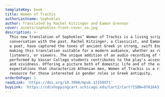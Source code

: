 ```yaml
---
templateKey: book
title: Women of Trachis
authorLastname: Sophokles
author: Translated by Rachel Kitzinger and Eamon Grennan
cover: assets/sophokles-front-cover_oa.jpg
description: >-
  This new translation of Sophokles’ Women of Trachis is a living script in
  conversation with the past. Rachel Kitzinger, a Classicist, and Eamon Grennan,
  a poet, have captured the tones of ancient Greek in strong, swift English,
  making this translation suitable for a modern audience, whether as readers,
  listeners, or viewers. The unique addition of an audio recording of the text
  performed by Vassar College students contributes to the play's accessibility
  and vividness. Offering a picture both of domestic life and of the values and
  expectations that characterize Athenian men, Women of Trachis is a rich
  resource for those interested in gender roles in Greek antiquity.
orderOnPage: 1
readLink: 'https://doi.org/10.3998/mpub.12159971'
buyLink: 'https://cdcshoppingcart.uchicago.edu/Cart2/Cart?ISBN=9781643150307&PRESS=lever'
---
```

